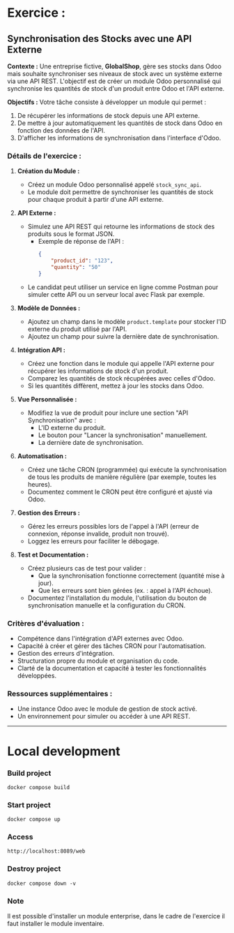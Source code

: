 # Exercice :

## Synchronisation des Stocks avec une API Externe

**Contexte :**
Une entreprise fictive, **GlobalShop**, gère ses stocks dans Odoo mais souhaite synchroniser ses niveaux de stock avec
un système externe via une API REST. L'objectif est de créer un module Odoo personnalisé qui synchronise les quantités
de stock d'un produit entre Odoo et l'API externe.

**Objectifs :**
Votre tâche consiste à développer un module qui permet :

1. De récupérer les informations de stock depuis une API externe.
2. De mettre à jour automatiquement les quantités de stock dans Odoo en fonction des données de l'API.
3. D'afficher les informations de synchronisation dans l'interface d'Odoo.

### Détails de l'exercice :

1. **Création du Module :**
    - Créez un module Odoo personnalisé appelé `stock_sync_api`.
    - Le module doit permettre de synchroniser les quantités de stock pour chaque produit à partir d'une API externe.

2. **API Externe :**
    - Simulez une API REST qui retourne les informations de stock des produits sous le format JSON.
        - Exemple de réponse de l'API :
          ```json
          {
              "product_id": "123",
              "quantity": "50"
          }
          ```
    - Le candidat peut utiliser un service en ligne comme Postman pour simuler cette API ou un serveur local avec Flask
      par exemple.

3. **Modèle de Données :**
    - Ajoutez un champ dans le modèle `product.template` pour stocker l'ID externe du produit utilisé par l'API.
    - Ajoutez un champ pour suivre la dernière date de synchronisation.

4. **Intégration API :**
    - Créez une fonction dans le module qui appelle l'API externe pour récupérer les informations de stock d'un produit.
    - Comparez les quantités de stock récupérées avec celles d'Odoo.
    - Si les quantités diffèrent, mettez à jour les stocks dans Odoo.

5. **Vue Personnalisée :**
    - Modifiez la vue de produit pour inclure une section "API Synchronisation" avec :
        - L'ID externe du produit.
        - Le bouton pour "Lancer la synchronisation" manuellement.
        - La dernière date de synchronisation.

6. **Automatisation :**
    - Créez une tâche CRON (programmée) qui exécute la synchronisation de tous les produits de manière régulière (par
      exemple, toutes les heures).
    - Documentez comment le CRON peut être configuré et ajusté via Odoo.

7. **Gestion des Erreurs :**
    - Gérez les erreurs possibles lors de l'appel à l'API (erreur de connexion, réponse invalide, produit non trouvé).
    - Loggez les erreurs pour faciliter le débogage.

8. **Test et Documentation :**
    - Créez plusieurs cas de test pour valider :
        - Que la synchronisation fonctionne correctement (quantité mise à jour).
        - Que les erreurs sont bien gérées (ex. : appel à l'API échoue).
    - Documentez l'installation du module, l'utilisation du bouton de synchronisation manuelle et la configuration du
      CRON.

### Critères d'évaluation :

- Compétence dans l'intégration d'API externes avec Odoo.
- Capacité à créer et gérer des tâches CRON pour l'automatisation.
- Gestion des erreurs d'intégration.
- Structuration propre du module et organisation du code.
- Clarté de la documentation et capacité à tester les fonctionnalités développées.

### Ressources supplémentaires :

- Une instance Odoo avec le module de gestion de stock activé.
- Un environnement pour simuler ou accéder à une API REST.

---

# Local development

### Build project

```shell
docker compose build
```

### Start project

```shell
docker compose up
```

### Access

```text
http://localhost:8089/web
```

### Destroy project

```shell
docker compose down -v
```

### Note

Il est possible d'installer un module enterprise, dans le cadre de l'exercice il faut installer le module inventaire.

